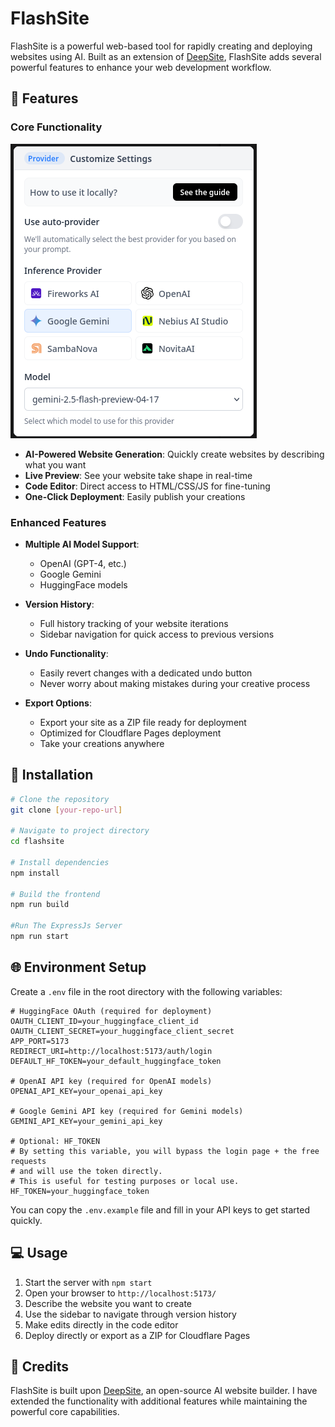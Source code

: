 # FlashSite

FlashSite is a powerful web-based tool for rapidly creating and deploying websites using AI. Built as an extension of [DeepSite](https://huggingface.co/spaces/enzostvs/deepsite), FlashSite adds several powerful features to enhance your web development workflow.


## 🚀 Features

### Core Functionality
![Inference Provider - Settings](public/screenshot.png)
- **AI-Powered Website Generation**: Quickly create websites by describing what you want
- **Live Preview**: See your website take shape in real-time
- **Code Editor**: Direct access to HTML/CSS/JS for fine-tuning
- **One-Click Deployment**: Easily publish your creations

### Enhanced Features
- **Multiple AI Model Support**:
  - OpenAI (GPT-4, etc.)
  - Google Gemini
  - HuggingFace models
  
- **Version History**:
  - Full history tracking of your website iterations
  - Sidebar navigation for quick access to previous versions
  
- **Undo Functionality**:
  - Easily revert changes with a dedicated undo button
  - Never worry about making mistakes during your creative process
  
- **Export Options**:
  - Export your site as a ZIP file ready for deployment
  - Optimized for Cloudflare Pages deployment
  - Take your creations anywhere

## 🔧 Installation

```bash
# Clone the repository
git clone [your-repo-url]

# Navigate to project directory
cd flashsite

# Install dependencies
npm install

# Build the frontend
npm run build

#Run The ExpressJs Server
npm run start
```

## 🌐 Environment Setup

Create a `.env` file in the root directory with the following variables:

```env
# HuggingFace OAuth (required for deployment)
OAUTH_CLIENT_ID=your_huggingface_client_id
OAUTH_CLIENT_SECRET=your_huggingface_client_secret
APP_PORT=5173
REDIRECT_URI=http://localhost:5173/auth/login
DEFAULT_HF_TOKEN=your_default_huggingface_token 

# OpenAI API key (required for OpenAI models)
OPENAI_API_KEY=your_openai_api_key

# Google Gemini API key (required for Gemini models)
GEMINI_API_KEY=your_gemini_api_key

# Optional: HF_TOKEN
# By setting this variable, you will bypass the login page + the free requests
# and will use the token directly.
# This is useful for testing purposes or local use.
HF_TOKEN=your_huggingface_token
```

You can copy the `.env.example` file and fill in your API keys to get started quickly.

## 💻 Usage

1. Start the server with `npm start`
2. Open your browser to `http://localhost:5173/`
3. Describe the website you want to create
4. Use the sidebar to navigate through version history
5. Make edits directly in the code editor
6. Deploy directly or export as a ZIP for Cloudflare Pages

## 🙏 Credits

FlashSite is built upon [DeepSite](https://huggingface.co/spaces/enzostvs/deepsite), an open-source AI website builder. I have extended the functionality with additional features while maintaining the powerful core capabilities.

